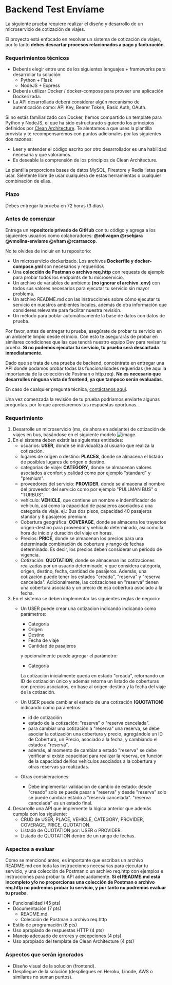# Backend Test Envíame

La siguiente prueba requiere realizar el diseño y desarrollo de un microservicio de cotización de viajes.

El proyecto está enfocado en resolver un sistema de cotización de viajes, por lo tanto **debes descartar procesos relacionados a pago y facturación**.

### Requerimientos técnicos

- Deberás elegir entre uno de los siguientes lenguajes + frameworks para desarrollar tu solución:
  - Python + Flask
  - NodeJS + Express
- Deberás utilizar Docker / docker-compose para proveer una aplicación Dockerizada.
- La API desarrollada deberá considerar algún mecanismo de autenticación como: API Key, Bearer Token, Basic Auth, OAuth.

Si no estás familiarizado con Docker, hemos compartido un template para Python y NodeJS, el que ha sido estructurado siguiendo los principios definidos por [Clean Architecture](https://www.google.com/search?q=clean+architecture). Te alentamos a que uses la plantilla provista y te recompensaremos con puntos adicionales por las siguientes dos razones:

- Leer y entender el código escrito por otro desarrollador es una habilidad necesaria y que valoramos.
- Es deseable la comprensión de los principios de Clean Architecture.

La plantilla proporciona bases de datos MySQL, Firestore y Redis listas para usar. Siéntente libre de usar cualquiera de estas herramientas o cualquier combinación de ellas.

### Plazo

Debes entregar la prueba en 72 horas (3 días).

### Antes de comenzar

Entrega un **repositorio privado de GitHub** con tu código y agrega a los siguientes usuarios como colaboradores: **@rolivagon @rsebjara @vmolina-enviame @vham @rcarrascop**.

No te olvides de incluir en tu repositorio:

- Un microservicio dockerizado. Los archivos **Dockerfile y docker-compose.yml** son necesarios y requeridos.
- Una **colección de Postman o archivo req.http** con requests de ejemplo para probar todos los endpoints de tu microservicio.
- Un archivo de variables de ambiente **(no ignorar el archivo .env)** con todos sus valores necesarios para ejecutar tu servicio sin mayor problema.
- Un archivo README.md con las instrucciones sobre cómo ejecutar tu servicio en nuestros ambientes locales, además de otra información que consideres relevante para facilitar nuestra revisión.
- Un método para poblar automáticamente la base de datos con datos de prueba.

Por favor, antes de entregar tu prueba, asegúrate de probar tu servicio en un ambiente limpio desde el inicio. Con esto te asegurarás de probar en similares condiciones que las que tendrá nuestro equipo Dev para revisar tu prueba. **Si no podemos ejecutar tu servicio, tu prueba será descartada inmediatamente**.

Dado que se trata de una prueba de backend, concéntrate en entregar una API donde podamos probar todas las funcionalidades requeridas (he aquí la importancia de la colección de Postman o http.req). **No es necesario que desarrolles ninguna vista de frontend, ya que tampoco serán evaluadas**.

En caso de cualquier pregunta técnica, [contáctanos aquí](mailto:tech-test@enviame.io).

Una vez comenzada la revisión de tu prueba podríamos enviarte algunas preguntas. por lo que apreciaremos tus respuestas oportunas.

### Requerimiento

1. Desarrolle un microservicio (ms, de ahora en adelante) de cotización de viajes en bus, basándose en el siguiente modelo ![image](backend%20test%20model.drawio.png).
2. En el sistema deben existir las siguientes entidades:
   - usuarios: **USER**, donde se individualiza al usuario que realiza la cotización.
   - lugares de origen o destino: **PLACES**, donde se almacena el listado de posibles lugares de origen o destino.
   - categorías de viaje: **CATEGORY**, donde se almacenan valores asociados a confort y calidad como por ejemplo "standard" y  "premium".
   - proveedores del servicio: **PROVIDER**, donde se almacena el nombre del proveedor del servicio como por ejemplo "PULLMAN BUS" o "TURBUS".
   - vehiculo: **VEHICLE**, que contiene un nombre e indentificador de vehículo, así como la capacidad de pasajeros asociados a una categoría de viaje. ej.: Bus dos pisos, capacidad 40 pasajeros standar y 8 pasajeros premium.
   - Cobertura geográfica: **COVERAGE**, donde se almacena los trayectos origen-destino para proveedor y vehículo determinado, así como la hora de inicio y duración del viaje en horas.     
   - Precios: **PRICE**, donde se almacenan los precios para una determinada combinación de cobertura y rango de fechas determinado. Es decir, los precios deben considerar un periodo de vigencia.
   - Cotización: **QUOTATION**, donde se almacenan las cotizaciones realizadas por un usuario determinado, y que considera categoría, origen, destino, fecha, cantidad de pasajeros. Además, una cotización puede tener los estados "creada", "reserva" y "reserva cancelada". Adicionalmente, las cotizaciones en "reserva" tienen una cobertura asociada y un precio de esa cobertura asociado a la fecha.
3. En el sistema se deben implementar las siguientes reglas de negocio:
    - Un USER puede crear una cotizacion indicando indicando como parámetros:
        - Categoría
        - Origen
        - Destino
        - Fecha de viaje
        - Cantidad de pasajeros

        y opcionalmente puede agregar el parámetro:
        - Categoría
          
        La cotización inicialmente queda en estado "creada", retornando un ID de cotización único y además retorna un listado de coberturas con precios asociados, en base al origen-destino y la fecha del viaje de la cotización.
   - Un USER puede cambiar el estado de una cotización **(QUOTATION)** indicando como parámetros: 
        - id de cotización
        - estado de la cotización: "reserva" o "reserva cancelada".
        - para cambiar una cotización a "reserva" una reserva, se debe asociar la cotización una cobertura y precio, agregándole un ID de Cobertura, un Precio, asociado a la fecha, y cambiando el estado a "reserva".        
        - además, al momento de cambiar a estado "reserva" se debe verificar si existe capacidad para realizar la reserva, en función de la capacidad del/los vehículos asociados a la cobertura y otras reservas ya realizadas.
    - Otras consideraciones: 
        - Debe implementar validación de cambio de estado: desde "creado" solo se puede pasar a "reserva" y desde "reserva" solo se puede cambiar estado a "reserva cancelada". "reserva cancelada" es un estado final.
4. Desarrolle una API que implemente la lógica anterior que además cumpla con los siguiente:
   - CRUD de USER, PLACE, VEHICLE, CATEGORY, PROVIDER, COVERAGE, PRICE, QUOTATION.
   - Listado de QUOTATION por: USER o PROVIDER.
   - Listado de QUOTATION dentro de un rango de fechas.

### Aspectos a evaluar

Como se mencionó antes, es importante que escribas un archivo README.md con toda las instrucciones necesarias para ejecutar tu servicio, y una colección de Postman o un archivo req.http con ejemplos e instrucciones para probar tu API adecuadamente. **Si el README.md está incompleto y/o no proporcionas una colección de Postman o archivo req.http no podremos probar tu servicio, y por tanto no podremos evaluar tu prueba**.

- Funcionalidad (45 pts)
- Documentación (7 pts)
  - README.md
  - Colección de Postman o archivo req.http
- Estilo de programación (6 pts)
- Uso apropiado de respuestas HTTP (4 pts)
- Manejo adecuado de errores y excepciones (4 pts)
- Uso apropiado del template de Clean Architecture (4 pts)

### Aspectos que serán ignorados

- Diseño visual de la solución (frontend).
- Despliegue de la solución (despliegues en Heroku, Linode, AWS o similares no suman puntos).
